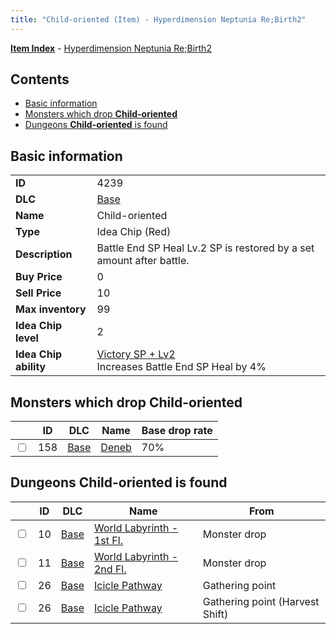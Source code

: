 ```yaml
---
title: "Child-oriented (Item) - Hyperdimension Neptunia Re;Birth2"
---
```


[**Item Index**](/neptunia/rb2/item/index.html) - [Hyperdimension Neptunia Re;Birth2](/neptunia/rb2)

## Contents

- [Basic information](#basic-information)
- [Monsters which drop **Child-oriented**](#monsters-which-drop-child-oriented)
- [Dungeons **Child-oriented** is found](#dungeons-child-oriented-is-found)

## Basic information

|   |   |
| -- | -- |
| **ID** | 4239 |
| **DLC** | [Base](/neptunia/rb2/dlc/0-base.html) |
| **Name** | Child-oriented |
| **Type** | Idea Chip (Red) |
| **Description** | Battle End SP Heal Lv.2 SP is restored by a set amount after battle. |
| **Buy Price** | 0 |
| **Sell Price** | 10 |
| **Max inventory** | 99 |
| **Idea Chip level** | 2 |
| **Idea Chip ability** | [Victory SP + Lv2](/neptunia/rb2/ability/0-9638-victory-sp-lv2.html)<br />Increases Battle End SP Heal by 4% |

## Monsters which drop **Child-oriented**

|    | ID | DLC | Name | Base drop rate |
| -- | -- | --- | ---- | -------------- |
| <input type="checkbox" id="rb2-monster-0-158" class="trackbox" /> | 158 | [Base](/neptunia/rb2/dlc/0-base.html) | [Deneb](/neptunia/rb2/monster/0-158-deneb.html) | 70% |

## Dungeons **Child-oriented** is found

|    | ID | DLC | Name | From |
| -- | -- | --- | ---- | ---- |
| <input type="checkbox" id="rb2-dungeon-0-10" class="trackbox" /> | 10 | [Base](/neptunia/rb2/dlc/0-base.html) | [World Labyrinth - 1st Fl.](/neptunia/rb2/dungeon/0-10-world-labyrinth-1st-fl.html) | Monster drop |
| <input type="checkbox" id="rb2-dungeon-0-11" class="trackbox" /> | 11 | [Base](/neptunia/rb2/dlc/0-base.html) | [World Labyrinth - 2nd Fl.](/neptunia/rb2/dungeon/0-11-world-labyrinth-2nd-fl.html) | Monster drop |
| <input type="checkbox" id="rb2-dungeon-0-26" class="trackbox" /> | 26 | [Base](/neptunia/rb2/dlc/0-base.html) | [Icicle Pathway](/neptunia/rb2/dungeon/0-26-icicle-pathway.html) | Gathering point |
| <input type="checkbox" id="rb2-dungeon-0-26" class="trackbox" /> | 26 | [Base](/neptunia/rb2/dlc/0-base.html) | [Icicle Pathway](/neptunia/rb2/dungeon/0-26-icicle-pathway.html) | Gathering point (Harvest Shift) |